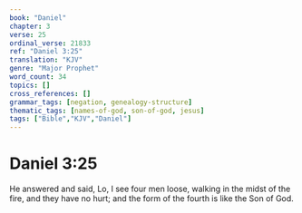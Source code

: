 ```yaml
---
book: "Daniel"
chapter: 3
verse: 25
ordinal_verse: 21833
ref: "Daniel 3:25"
translation: "KJV"
genre: "Major Prophet"
word_count: 34
topics: []
cross_references: []
grammar_tags: [negation, genealogy-structure]
thematic_tags: [names-of-god, son-of-god, jesus]
tags: ["Bible","KJV","Daniel"]
---
```


# Daniel 3:25

He answered and said, Lo, I see four men loose, walking in the midst of the fire, and they have no hurt; and the form of the fourth is like the Son of God.
